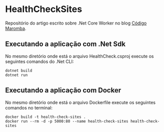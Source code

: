 # HealthCheckSites
Repositório do artigo escrito sobre .Net Core Worker no blog [Código Maromba](https://codigomaromba.com/2020/07/12/net-tarefas-em-segundo-plano/).

## Executando a aplicação com .Net Sdk
No mesmo diretório onde está o arquivo HealthCheck.csproj execute os seguintes comandos do .Net CLI:

```
dotnet build
dotnet run
```
## Executando a aplicação com Docker
No mesmo diretório onde está o arquivo Dockerfile execute os seguintes comandos no terminal:

```
docker build -t health-check-sites .
docker run --rm -d -p 5000:80 --name health-check-sites health-check-sites
```
